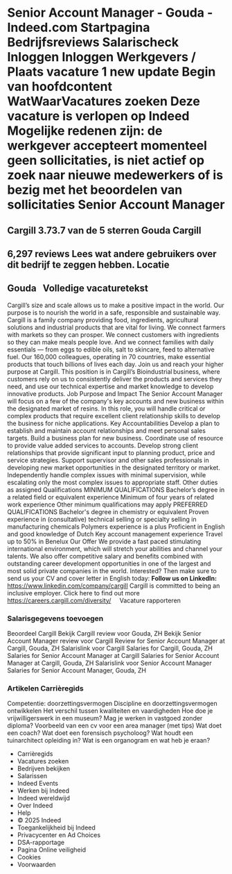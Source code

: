 Senior Account Manager - Gouda - Indeed.com
Startpagina
Bedrijfsreviews
Salarischeck
Inloggen
Inloggen
Werkgevers / Plaats vacature
1 new update
Begin van hoofdcontent
WatWaarVacatures zoeken
Deze vacature is verlopen op Indeed
Mogelijke redenen zijn: de werkgever accepteert momenteel geen sollicitaties, is niet actief op zoek naar nieuwe medewerkers of is bezig met het beoordelen van sollicitaties
Senior Account Manager
======================
Cargill
3.73.7 van de 5 sterren
Gouda
Cargill
-------
6,297 reviews
Lees wat andere gebruikers over dit bedrijf te zeggen hebben.
Locatie
-------
Gouda
&nbsp;
Volledige vacaturetekst
-----------------------
Cargill’s size and scale allows us to make a positive impact in the world. Our purpose is to nourish the world in a safe, responsible and sustainable way.
Cargill is a family company providing food, ingredients, agricultural solutions and industrial products that are vital for living. We connect farmers with markets so they can prosper. We connect customers with ingredients so they can make meals people love. And we connect families with daily essentials — from eggs to edible oils, salt to skincare, feed to alternative fuel. Our 160,000 colleagues, operating in 70 countries, make essential products that touch billions of lives each day. Join us and reach your higher purpose at Cargill.
This position is in Cargill’s Bioindustrial business, where customers rely on us to consistently deliver the products and services they need, and use our technical expertise and market knowledge to develop innovative products. Job Purpose and Impact
The Senior Account Manager will focus on a few of the company's key accounts and new business within the designated market of resins. In this role, you will handle critical or complex products that require excellent client relationship skills to develop the business for niche applications.
Key Accountabilities
Develop a plan to establish and maintain account relationships and meet personal sales targets.
Build a business plan for new business.
Coordinate use of resource to provide value added services to accounts.
Develop strong client relationships that provide significant input to planning product, price and service strategies.
Support supervisor and other sales professionals in developing new market opportunities in the designated territory or market.
Independently handle complex issues with minimal supervision, while escalating only the most complex issues to appropriate staff.
Other duties as assigned Qualifications
MINIMUM QUALIFICATIONS
Bachelor’s degree in a related field or equivalent experience
Minimum of four years of related work experience
Other minimum qualifications may apply
PREFERRED QUALIFICATIONS
Bachelor's degree in chemistry or equivalent
Proven experience in (consultative) technical selling or specialty selling in manufacturing chemicals
Polymers experience is a plus
Proficient in English and good knowledge of Dutch
Key account management experience
Travel up to 50% in Benelux
Our Offer
We provide a fast paced stimulating international environment, which will stretch your abilities and channel your talents. We also offer competitive salary and benefits combined with outstanding career development opportunities in one of the largest and most solid private companies in the world.
Interested? Then make sure to send us your CV and cover letter in English today:
**Follow us on LinkedIn:** https://www.linkedin.com/company/cargill
Cargill is committed to being an inclusive employer. Click here to find out more https://careers.cargill.com/diversity/
&nbsp;
&nbsp;
Vacature rapporteren
### Salarisgegevens toevoegen
Beoordeel Cargill
Bekijk Cargill review voor Gouda, ZH
Bekijk Senior Account Manager review voor Cargill
Review for Senior Account Manager at Cargill, Gouda, ZH
Salarislink voor Cargill
Salaries for Cargill, Gouda, ZH
Salaries for Senior Account Manager at Cargill
Salaries for Senior Account Manager at Cargill, Gouda, ZH
Salarislink voor Senior Account Manager
Salaries for Senior Account Manager, Gouda, ZH
### Artikelen Carrièregids
Competentie: doorzettingsvermogen
Discipline en doorzettingsvermogen ontwikkelen
Het verschil tussen kwaliteiten en vaardigheden
Hoe doe je vrijwilligerswerk in een museum?
Mag je werken in vastgoed zonder diploma?
Voorbeeld van een cv voor een area manager (met tips)
Wat doet een coach?
Wat doet een forensisch psycholoog?
Wat houdt een tuinarchitect opleiding in?
Wat is een organogram en wat heb je eraan?
* Carrièregids
* Vacatures zoeken
* Bedrijven bekijken
* Salarissen
* Indeed Events
* Werken bij Indeed
* Indeed wereldwijd
* Over Indeed
* Help
* © 2025 Indeed
* Toegankelijkheid bij Indeed
* Privacycenter en Ad Choices
* DSA-rapportage
* Pagina Online veiligheid
* Cookies
* Voorwaarden